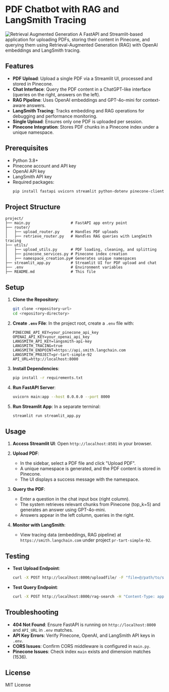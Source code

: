 
# PDF Chatbot with RAG and LangSmith Tracing
![Retrieval Augmented Generation]([https://python.langchain.com/assets/images/rag_concepts-4499b260d1053838a3e361fb54f376ec.png](https://github.com/iamNabeelBabar/rag-with-evaluation/blob/main/ChatGPT%20Image%20Sep%201%2C%202025%2C%2004_25_52%20PM.png))
A FastAPI and Streamlit-based application for uploading PDFs, storing their content in Pinecone, and querying them using Retrieval-Augmented Generation (RAG) with OpenAI embeddings and LangSmith tracing.

## Features
- **PDF Upload**: Upload a single PDF via a Streamlit UI, processed and stored in Pinecone.
- **Chat Interface**: Query the PDF content in a ChatGPT-like interface (queries on the right, answers on the left).
- **RAG Pipeline**: Uses OpenAI embeddings and GPT-4o-mini for context-aware answers.
- **LangSmith Tracing**: Tracks embedding and RAG operations for debugging and performance monitoring.
- **Single Upload**: Ensures only one PDF is uploaded per session.
- **Pinecone Integration**: Stores PDF chunks in a Pinecone index under a unique namespace.

## Prerequisites
- Python 3.8+
- Pinecone account and API key
- OpenAI API key
- LangSmith API key
- Required packages:
  ```bash
  pip install fastapi uvicorn streamlit python-dotenv pinecone-client langchain langchain-openai langchain-community langsmith openai requests PyPDF2
  ```

## Project Structure
```
project/
├── main.py                  # FastAPI app entry point
├── router/
│   ├── upload_router.py     # Handles PDF uploads
│   ├── retrieve_router.py   # Handles RAG queries with LangSmith tracing
├── utils/
│   ├── upload_utils.py      # PDF loading, cleaning, and splitting
│   ├── pinecone_services.py # Pinecone index creation
│   ├── namespace_creation.py# Generates unique namespaces
├── streamlit_app.py         # Streamlit UI for PDF upload and chat
├── .env                     # Environment variables
├── README.md                # This file
```

## Setup
1. **Clone the Repository**:
   ```bash
   git clone <repository-url>
   cd <repository-directory>
   ```

2. **Create `.env` File**:
   In the project root, create a `.env` file with:
   ```
   PINECONE_API_KEY=your_pinecone_api_key
   OPENAI_API_KEY=your_openai_api_key
   LANGSMITH_API_KEY=langsmith-api-key
   LANGSMITH_TRACING=true
   LANGSMITH_ENDPOINT=https://api.smith.langchain.com
   LANGSMITH_PROJECT=pr-tart-simple-92
   API_URL=http://localhost:8000
   ```

3. **Install Dependencies**:
   ```bash
   pip install -r requirements.txt
   ```

4. **Run FastAPI Server**:
   ```bash
   uvicorn main:app --host 0.0.0.0 --port 8000
   ```

5. **Run Streamlit App**:
   In a separate terminal:
   ```bash
   streamlit run streamlit_app.py
   ```

## Usage
1. **Access Streamlit UI**:
   Open `http://localhost:8501` in your browser.

2. **Upload PDF**:
   - In the sidebar, select a PDF file and click "Upload PDF".
   - A unique namespace is generated, and the PDF content is stored in Pinecone.
   - The UI displays a success message with the namespace.

3. **Query the PDF**:
   - Enter a question in the chat input box (right column).
   - The system retrieves relevant chunks from Pinecone (top_k=5) and generates an answer using GPT-4o-mini.
   - Answers appear in the left column, queries in the right.

4. **Monitor with LangSmith**:
   - View tracing data (embeddings, RAG pipeline) at `https://smith.langchain.com` under project `pr-tart-simple-92`.

## Testing
- **Test Upload Endpoint**:
  ```bash
  curl -X POST http://localhost:8000/uploadfile/ -F "file=@/path/to/sample.pdf"
  ```
- **Test Query Endpoint**:
  ```bash
  curl -X POST http://localhost:8000/rag-search -H "Content-Type: application/json" -d '{"namespace":"your-namespace","query":"What is the main topic?","top_k":5}'
  ```

## Troubleshooting
- **404 Not Found**: Ensure FastAPI is running on `http://localhost:8000` and `API_URL` in `.env` matches.
- **API Key Errors**: Verify Pinecone, OpenAI, and LangSmith API keys in `.env`.
- **CORS Issues**: Confirm CORS middleware is configured in `main.py`.
- **Pinecone Issues**: Check index `main` exists and dimension matches (1536).

## License
MIT License


